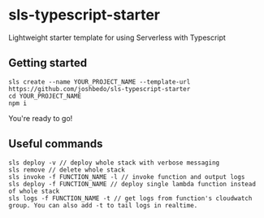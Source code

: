 # sls-typescript-starter
Lightweight starter template for using Serverless with Typescript 

## Getting started
```
sls create --name YOUR_PROJECT_NAME --template-url https://github.com/joshbedo/sls-typescript-starter
cd YOUR_PROJECT_NAME
npm i
```

You're ready to go!

## Useful commands
```
sls deploy -v // deploy whole stack with verbose messaging
sls remove // delete whole stack
sls invoke -f FUNCTION_NAME -l // invoke function and output logs
sls deploy -f FUNCTION_NAME // deploy single lambda function instead of whole stack
sls logs -f FUNCTION_NAME -t // get logs from function's cloudwatch group. You can also add -t to tail logs in realtime.
``` 